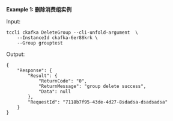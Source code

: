 **Example 1: 删除消费组实例**



Input: 

```
tccli ckafka DeleteGroup --cli-unfold-argument  \
    --InstanceId ckafka-6er88krk \
    --Group grouptest
```

Output: 
```
{
    "Response": {
        "Result": {
            "ReturnCode": "0",
            "ReturnMessage": "group delete success",
            "Data": null
        },
        "RequestId": "7118b7f95-43de-4d27-8sdadsa-dsadsadsa"
    }
}
```

